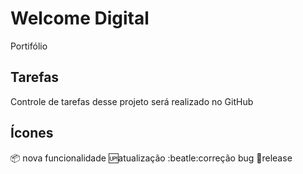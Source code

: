 # Welcome Digital
 Portifólio

 ## Tarefas

 Controle de tarefas desse projeto será realizado no GitHub

 ## Ícones

:package: nova funcionalidade
 :up:atualização
 :beatle:correção bug
 :checkered_flag:release

